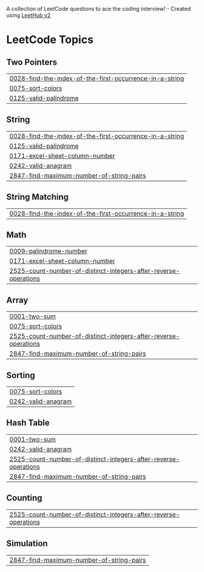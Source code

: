 A collection of LeetCode questions to ace the coding interview! - Created using [LeetHub v2](https://github.com/arunbhardwaj/LeetHub-2.0)
<!---LeetCode Topics Start-->
# LeetCode Topics
## Two Pointers
|  |
| ------- |
| [0028-find-the-index-of-the-first-occurrence-in-a-string](https://github.com/Vicky00711/LeetcodeProblems/tree/master/0028-find-the-index-of-the-first-occurrence-in-a-string) |
| [0075-sort-colors](https://github.com/Vicky00711/LeetcodeProblems/tree/master/0075-sort-colors) |
| [0125-valid-palindrome](https://github.com/Vicky00711/LeetcodeProblems/tree/master/0125-valid-palindrome) |
## String
|  |
| ------- |
| [0028-find-the-index-of-the-first-occurrence-in-a-string](https://github.com/Vicky00711/LeetcodeProblems/tree/master/0028-find-the-index-of-the-first-occurrence-in-a-string) |
| [0125-valid-palindrome](https://github.com/Vicky00711/LeetcodeProblems/tree/master/0125-valid-palindrome) |
| [0171-excel-sheet-column-number](https://github.com/Vicky00711/LeetcodeProblems/tree/master/0171-excel-sheet-column-number) |
| [0242-valid-anagram](https://github.com/Vicky00711/LeetcodeProblems/tree/master/0242-valid-anagram) |
| [2847-find-maximum-number-of-string-pairs](https://github.com/Vicky00711/LeetcodeProblems/tree/master/2847-find-maximum-number-of-string-pairs) |
## String Matching
|  |
| ------- |
| [0028-find-the-index-of-the-first-occurrence-in-a-string](https://github.com/Vicky00711/LeetcodeProblems/tree/master/0028-find-the-index-of-the-first-occurrence-in-a-string) |
## Math
|  |
| ------- |
| [0009-palindrome-number](https://github.com/Vicky00711/LeetcodeProblems/tree/master/0009-palindrome-number) |
| [0171-excel-sheet-column-number](https://github.com/Vicky00711/LeetcodeProblems/tree/master/0171-excel-sheet-column-number) |
| [2525-count-number-of-distinct-integers-after-reverse-operations](https://github.com/Vicky00711/LeetcodeProblems/tree/master/2525-count-number-of-distinct-integers-after-reverse-operations) |
## Array
|  |
| ------- |
| [0001-two-sum](https://github.com/Vicky00711/LeetcodeProblems/tree/master/0001-two-sum) |
| [0075-sort-colors](https://github.com/Vicky00711/LeetcodeProblems/tree/master/0075-sort-colors) |
| [2525-count-number-of-distinct-integers-after-reverse-operations](https://github.com/Vicky00711/LeetcodeProblems/tree/master/2525-count-number-of-distinct-integers-after-reverse-operations) |
| [2847-find-maximum-number-of-string-pairs](https://github.com/Vicky00711/LeetcodeProblems/tree/master/2847-find-maximum-number-of-string-pairs) |
## Sorting
|  |
| ------- |
| [0075-sort-colors](https://github.com/Vicky00711/LeetcodeProblems/tree/master/0075-sort-colors) |
| [0242-valid-anagram](https://github.com/Vicky00711/LeetcodeProblems/tree/master/0242-valid-anagram) |
## Hash Table
|  |
| ------- |
| [0001-two-sum](https://github.com/Vicky00711/LeetcodeProblems/tree/master/0001-two-sum) |
| [0242-valid-anagram](https://github.com/Vicky00711/LeetcodeProblems/tree/master/0242-valid-anagram) |
| [2525-count-number-of-distinct-integers-after-reverse-operations](https://github.com/Vicky00711/LeetcodeProblems/tree/master/2525-count-number-of-distinct-integers-after-reverse-operations) |
| [2847-find-maximum-number-of-string-pairs](https://github.com/Vicky00711/LeetcodeProblems/tree/master/2847-find-maximum-number-of-string-pairs) |
## Counting
|  |
| ------- |
| [2525-count-number-of-distinct-integers-after-reverse-operations](https://github.com/Vicky00711/LeetcodeProblems/tree/master/2525-count-number-of-distinct-integers-after-reverse-operations) |
## Simulation
|  |
| ------- |
| [2847-find-maximum-number-of-string-pairs](https://github.com/Vicky00711/LeetcodeProblems/tree/master/2847-find-maximum-number-of-string-pairs) |
<!---LeetCode Topics End-->